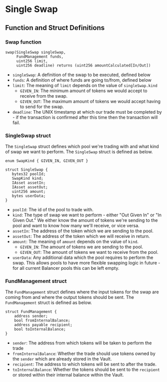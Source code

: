 # Single Swap

## Function and Struct Definitions

### Swap function

```solidity
swap(SingleSwap singleSwap,
     FundManagement funds,
     uint256 limit,
     uint256 deadline) returns (uint256 amountCalculated[In/Out])
```

* `singleSwap`: A definition of the swap to be executed, defined below
* `funds`: A definition of where funds are going to/from, defined below
* `limit`: The meaning of `limit` depends on the value of `singleSwap.kind`
  * `GIVEN_IN`: The minimum amount of tokens we would accept to receive from the swap.
  * `GIVEN_OUT`: The maximum amount of tokens we would accept having to send for the swap.
* `deadline`: The UNIX timestamp at which our trade must be completed by - if the transaction is confirmed after this time then the transaction will fail.

### SingleSwap struct

The `SingleSwap` struct defines which pool we're trading with and what kind of swap we want to perform. The `SingleSwap` struct is defined as below.

```solidity
enum SwapKind { GIVEN_IN, GIVEN_OUT }

struct SingleSwap {
   bytes32 poolId;
   SwapKind kind;
   IAsset assetIn;
   IAsset assetOut;
   uint256 amount;
   bytes userData;
}
```

* `poolId`: The id of the pool to trade with.
* `kind`: The type of swap we want to perform - either "Out Given In" or "In Given Out." We either know the amount of tokens we're sending to the pool and want to know how many we'll receive, or vice versa.
* `assetIn`: The address of the token which we are sending to the pool.
* `assetOut`: The address of the token which we will receive in return.
* `amount`: The meaning of `amount` depends on the value of `kind`.
  * `GIVEN_IN`: The amount of tokens we are sending to the pool.
  * `GIVEN_OUT`: The amount of tokens we want to receive from the pool.
* `userData`: Any additional data which the pool requires to perform the swap. This allows pools to have more flexible swapping logic in future - for all current Balancer pools this can be left empty.

### FundManagement struct

The `FundManagement` struct defines where the input tokens for the swap are coming from and where the output tokens should be sent. The `FundManagement` struct is defined as below.

```solidity
struct FundManagement {
    address sender;
    bool fromInternalBalance;
    address payable recipient;
    bool toInternalBalance;
}
```

* `sender`: The address from which tokens will be taken to perform the trade
* `fromInternalBalance`: Whether the trade should use tokens owned by the `sender` which are already stored in the Vault.
* `recipient`: The address to which tokens will be sent to after the trade.
* `toInternalBalance`: Whether the tokens should be sent to the `recipient` or stored within their internal balance within the Vault.
